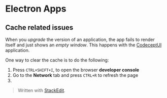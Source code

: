 # Electron Apps

## Cache related issues

When you *upgrade* the version of an application, the app fails to render itself and just shows an *empty window*. This happens with the [CodeceptUI](https://codecept.io/ui/) application.

One way to clear the cache is to do the following:

1. Press `CTRL+SHIFT+I`, to open the browser **developer console**
2. Go to the **Network** tab and press `CTRL+R` to refresh the page
3. 


> Written with [StackEdit](https://stackedit.io/).
<!--stackedit_data:
eyJoaXN0b3J5IjpbLTcyNDcyMzc5NywyMDEwMzMxODQ2XX0=
-->